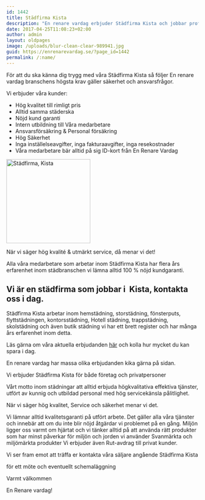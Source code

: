 ```yaml
---
id: 1442
title: Städfirma Kista
description: "En renare vardag erbjuder Städfirma Kista och jobbar professionellt inom städ och erbjuder lokalvård till hög kvalitet."
date: 2017-04-25T11:08:23+02:00
author: admin
layout: oldpages
image: /uploads/blur-clean-clear-989941.jpg
guid: https://enrenarevardag.se/?page_id=1442
permalink: /:name/
---
```

För att du ska känna dig trygg med våra Städfirma Kista så följer En renare vardag branschens högsta krav gäller säkerhet och ansvarsfrågor.

Vi erbjuder våra kunder:

  * Hög kvalitet till rimligt pris
  * Alltid samma städerska
  * Nöjd kund garanti
  * Intern utbildning till Våra medarbetare
  * Ansvarsförsäkring & Personal försäkring
  * Hög Säkerhet
  * Inga inställelseavgifter, inga fakturaavgifter, inga resekostnader
  * Våra medarbetare bär alltid på sig ID-kort från En Renare Vardag

[<img class="wp-image-1443 aligncenter" src="https://enrenarevardag.se/wp-content/uploads/2017/04/Flyttstädning-12-300x300.jpg" alt="Städfirma, Kista" width="220" height="220" srcset="https://enrenarevardag.se/wp-content/uploads/2017/04/Flyttstädning-12-300x300.jpg 300w, https://enrenarevardag.se/wp-content/uploads/2017/04/Flyttstädning-12-150x150.jpg 150w, https://enrenarevardag.se/wp-content/uploads/2017/04/Flyttstädning-12-125x125.jpg 125w, https://enrenarevardag.se/wp-content/uploads/2017/04/Flyttstädning-12.jpg 450w" sizes="(max-width: 220px) 100vw, 220px" />](https://enrenarevardag.se/pris/) 


När vi säger hög kvalité & utmärkt service, då menar vi det!

Alla våra medarbetare som arbetar inom Städfirma Kista har flera års erfarenhet inom städbranschen vi lämna alltid 100 % nöjd kundgaranti.

## Vi är en städfirma som jobbar i  Kista, kontakta oss i dag.

Städfirma Kista arbetar inom hemstädning, storstädning, fönsterputs, flyttstädningen, kontorsstädning, Hotell städning, trappstädning, skolstädning och även butik städning vi har ett brett register och har många års erfarenhet inom detta.

Läs gärna om våra aktuella erbjudanden [här](https://enrenarevardag.se/erbjudanden/) och kolla hur mycket du kan spara i dag.

En renare vardag har massa olika erbjudanden kika gärna på sidan.

Vi erbjuder Städfirma Kista för både företag och privatpersoner

Vårt motto inom städningar att alltid erbjuda högkvalitativa effektiva tjänster, utfört av kunnig och utbildad personal med hög servicekänsla pålitlighet.

När vi säger hög kvalitet, Service och säkerhet menar vi det.

Vi lämnar alltid kvalitetsgaranti på utfört arbete. Det gäller alla våra tjänster och innebär att om du inte blir nöjd åtgärdar vi problemet på en gång. Miljön ligger oss varmt om hjärtat och vi tänker alltid på att använda rätt produkter som har minst påverkar för miljön och jorden vi använder Svanmärkta och miljömärkta produkter Vi erbjuder även Rut-avdrag till privat kunder.

Vi ser fram emot att träffa er kontakta våra säljare angående Städfirma Kista

för ett möte och eventuellt schemaläggning

Varmt välkommen

En Renare vardag!